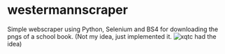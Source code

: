 # westermannscraper
<!-- tila stinkst -->

Simple webscraper using Python, Selenium and BS4 for downloading the pngs of a school book. (Not my idea, just implemented it. ![xqtc](https://github.com/xqtc) had the idea)

